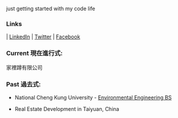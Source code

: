 
just getting started with my code life

### Links

| [LinkedIn](https://www.linkedin.com/in/chris1986711/) | [Twitter](https://twitter.com/ChrisCh07549965/) | [Facebook](https://www.facebook.com/profile.php?id=100000216993952/)


### Current 現在進行式:

家裡蹲有限公司

### Past 過去式:

- National Cheng Kung University - [Environmental Engineering BS](https://ev.ncku.edu.tw/)

- Real Estate Development in Taiyuan, China
